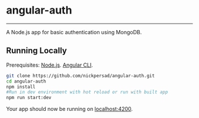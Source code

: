 # angular-auth

---

A Node.js app for basic authentication using MongoDB.

## Running Locally

Prerequisites: [Node.js](http://nodejs.org/). [Angular CLI](https://cli.angular.io/).

```sh
git clone https://github.com/nickpersad/angular-auth.git
cd angular-auth
npm install
#Run in dev environment with hot reload or run with built app
npm run start:dev
```

Your app should now be running on [localhost:4200](http://localhost:4200/).
